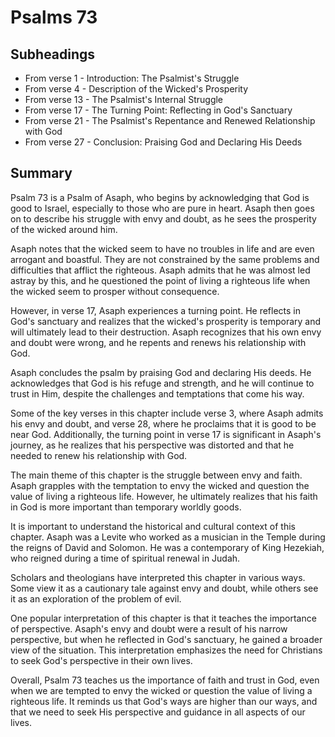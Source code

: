 # Psalms 73

## Subheadings

* From verse 1 - Introduction: The Psalmist's Struggle
* From verse 4 - Description of the Wicked's Prosperity
* From verse 13 - The Psalmist's Internal Struggle
* From verse 17 - The Turning Point: Reflecting in God's Sanctuary
* From verse 21 - The Psalmist's Repentance and Renewed Relationship with God
* From verse 27 - Conclusion: Praising God and Declaring His Deeds

## Summary

Psalm 73 is a Psalm of Asaph, who begins by acknowledging that God is good to Israel, especially to those who are pure in heart. Asaph then goes on to describe his struggle with envy and doubt, as he sees the prosperity of the wicked around him. 

Asaph notes that the wicked seem to have no troubles in life and are even arrogant and boastful. They are not constrained by the same problems and difficulties that afflict the righteous. Asaph admits that he was almost led astray by this, and he questioned the point of living a righteous life when the wicked seem to prosper without consequence. 

However, in verse 17, Asaph experiences a turning point. He reflects in God's sanctuary and realizes that the wicked's prosperity is temporary and will ultimately lead to their destruction. Asaph recognizes that his own envy and doubt were wrong, and he repents and renews his relationship with God. 

Asaph concludes the psalm by praising God and declaring His deeds. He acknowledges that God is his refuge and strength, and he will continue to trust in Him, despite the challenges and temptations that come his way. 

Some of the key verses in this chapter include verse 3, where Asaph admits his envy and doubt, and verse 28, where he proclaims that it is good to be near God. Additionally, the turning point in verse 17 is significant in Asaph's journey, as he realizes that his perspective was distorted and that he needed to renew his relationship with God. 

The main theme of this chapter is the struggle between envy and faith. Asaph grapples with the temptation to envy the wicked and question the value of living a righteous life. However, he ultimately realizes that his faith in God is more important than temporary worldly goods. 

It is important to understand the historical and cultural context of this chapter. Asaph was a Levite who worked as a musician in the Temple during the reigns of David and Solomon. He was a contemporary of King Hezekiah, who reigned during a time of spiritual renewal in Judah. 

Scholars and theologians have interpreted this chapter in various ways. Some view it as a cautionary tale against envy and doubt, while others see it as an exploration of the problem of evil. 

One popular interpretation of this chapter is that it teaches the importance of perspective. Asaph's envy and doubt were a result of his narrow perspective, but when he reflected in God's sanctuary, he gained a broader view of the situation. This interpretation emphasizes the need for Christians to seek God's perspective in their own lives. 

Overall, Psalm 73 teaches us the importance of faith and trust in God, even when we are tempted to envy the wicked or question the value of living a righteous life. It reminds us that God's ways are higher than our ways, and that we need to seek His perspective and guidance in all aspects of our lives.